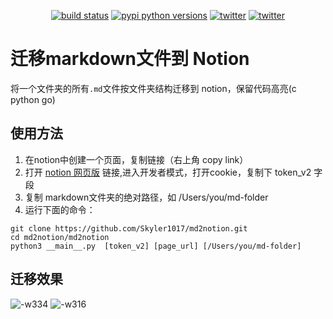 <p align="center">
    <a href="https://github.com/Cobertos/md2notion/actions" target="_blank"><img alt="build status" src="https://github.com/Cobertos/md2notion/workflows/Package%20Tests/badge.svg"></a>
    <a href="https://pypi.org/project/md2notion/" target="_blank"><img alt="pypi python versions" src="https://img.shields.io/pypi/pyversions/md2notion.svg"></a>
    <a href="https://twitter.com/cobertos" target="_blank"><img alt="twitter" src="https://img.shields.io/badge/twitter-%40cobertos-0084b4.svg"></a>
    <a href="https://cobertos.com" target="_blank"><img alt="twitter" src="https://img.shields.io/badge/website-cobertos.com-888888.svg"></a>
</p>

# 迁移markdown文件到 Notion

将一个文件夹的所有`.md`文件按文件夹结构迁移到 notion，保留代码高亮(c python go)

## 使用方法
1. 在notion中创建一个页面，复制链接（右上角 copy link）
2. 打开 [notion 网页版](notion.so) 链接,进入开发者模式，打开cookie，复制下 token_v2 字段
3. 复制 markdown文件夹的绝对路径，如 /Users/you/md-folder
4. 运行下面的命令：
```
git clone https://github.com/Skyler1017/md2notion.git
cd md2notion/md2notion
python3 __main__.py  [token_v2] [page_url] [/Users/you/md-folder]
```

## 迁移效果

![-w334](https://image-1300159044.cos.ap-hongkong.myqcloud.com/mweb/2021/07/30/16276392628374.jpg)
![-w316](https://image-1300159044.cos.ap-hongkong.myqcloud.com/mweb/2021/07/30/16276392963447.jpg)